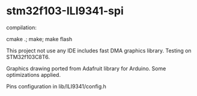 # stm32f103-ILI9341-spi

compilation:

cmake .; make; make flash

This project not use any IDE includes fast DMA graphics library. Testing on STM32f103C8T6.

Graphics drawing ported from Adafruit library for Arduino. Some optimizations applied.

Pins configuration in lib/ILI9341/config.h
